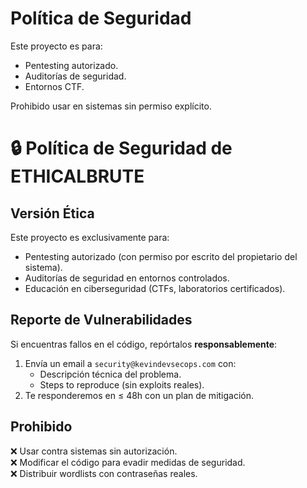 # Política de Seguridad

Este proyecto es para:
- Pentesting autorizado.
- Auditorías de seguridad.
- Entornos CTF.

Prohibido usar en sistemas sin permiso explícito.
# 🔒 Política de Seguridad de ETHICALBRUTE

## **Versión Ética**
Este proyecto es exclusivamente para:
- Pentesting autorizado (con permiso por escrito del propietario del sistema).
- Auditorías de seguridad en entornos controlados.
- Educación en ciberseguridad (CTFs, laboratorios certificados).

## **Reporte de Vulnerabilidades**
Si encuentras fallos en el código, repórtalos **responsablemente**:
1. Envía un email a `security@kevindevsecops.com` con:
   - Descripción técnica del problema.
   - Steps to reproduce (sin exploits reales).
2. Te responderemos en ≤ 48h con un plan de mitigación.

## **Prohibido**
❌ Usar contra sistemas sin autorización.  
❌ Modificar el código para evadir medidas de seguridad.  
❌ Distribuir wordlists con contraseñas reales.  
